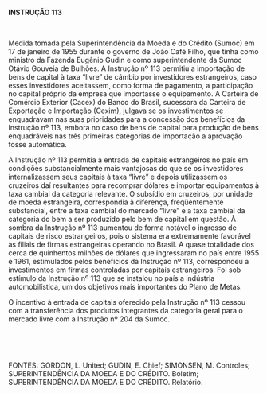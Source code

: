 **INSTRUÇÃO 113**

 

Medida tomada pela Superintendência da Moeda e do Crédito (Sumoc) em 17
de janeiro de 1955 durante o governo de João Café Filho, que tinha como
ministro da Fazenda Eugênio Gudin e como superintendente da Sumoc Otávio
Gouveia de Bulhões. A Instrução nº 113 permitiu a importação de bens de
capital à taxa “livre” de câmbio por investidores estrangeiros, caso
esses investidores aceitassem, como forma de pagamento, a participação
no capital próprio da empresa que importasse o equipamento. A Carteira
de Comércio Exterior (Cacex) do Banco do Brasil, sucessora da Carteira
de Exportação e Importação (Cexim), julgava se os investimentos se
enquadravam nas suas prioridades para a concessão dos benefícios da
Instrução nº 113, embora no caso de bens de capital para produção de
bens enquadráveis nas três primeiras categorias de importação a
aprovação fosse automática.

A Instrução nº 113 permitia a entrada de capitais estrangeiros no país
em condições substancialmente mais vantajosas do que se os investidores
internalizassem seus capitais à taxa “livre” e depois utilizassem os
cruzeiros daí resultantes para recomprar dólares e importar equipamentos
à taxa cambial da categoria relevante. O subsídio em cruzeiros, por
unidade de moeda estrangeira, correspondia à diferença, freqüentemente
substancial, entre a taxa cambial do mercado “livre” e a taxa cambial da
categoria do bem a ser produzido pelo bem de capital em questão. À
sombra da Instrução nº 113 aumentou de forma notável o ingresso de
capitais de risco estrangeiros, pois o sistema era extremamente
favorável às filiais de firmas estrangeiras operando no Brasil. A quase
totalidade dos cerca de quinhentos milhões de dólares que ingressaram no
país entre 1955 e 1961, estimulados pelos benefícios da Instrução nº
113, correspondeu a investimentos em firmas controladas por capitais
estrangeiros. Foi sob estímulo da Instrução nº 113 que se instalou no
país a indústria automobilística, um dos objetivos mais importantes do
Plano de Metas.

O incentivo à entrada de capitais oferecido pela Instrução nº 113 cessou
com a transferência dos produtos integrantes da categoria geral para o
mercado livre com a Instrução nº 204 da Sumoc.

 

 

FONTES: GORDON, L. United; GUDIN, E. Chief; SIMONSEN, M. Controles;
SUPERINTENDÊNCIA DA MOEDA E DO CRÉDITO. Boletim; SUPERINTENDÊNCIA DA
MOEDA E DO CRÉDITO. Relatório.

 
